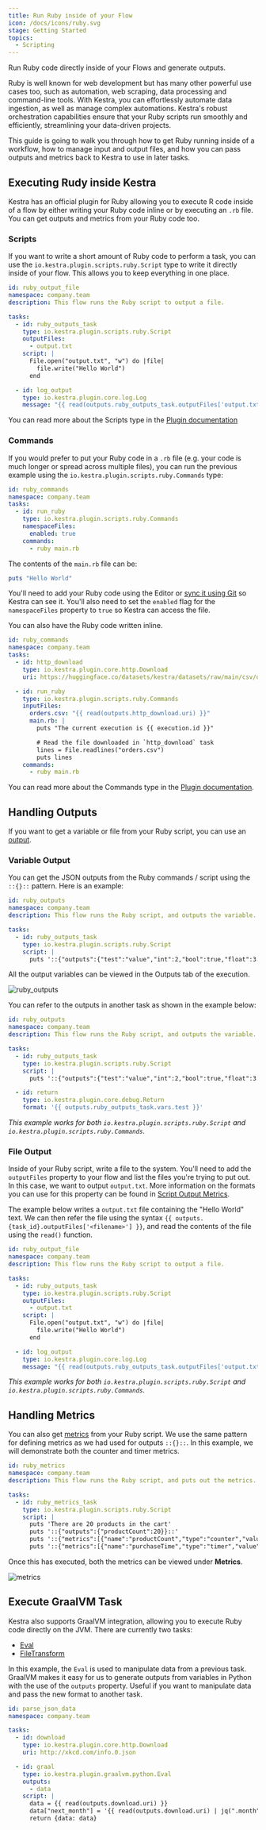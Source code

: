 ```yaml
---
title: Run Ruby inside of your Flow
icon: /docs/icons/ruby.svg
stage: Getting Started
topics:
  - Scripting
---
```


Run Ruby code directly inside of your Flows and generate outputs.

Ruby is well known for web development but has many other powerful use cases too, such as automation, web scraping, data processing and command-line tools. With Kestra, you can effortlessly automate data ingestion, as well as manage complex automations. Kestra's robust orchestration capabilities ensure that your Ruby scripts run smoothly and efficiently, streamlining your data-driven projects.

This guide is going to walk you through how to get Ruby running inside of a workflow, how to manage input and output files, and how you can pass outputs and metrics back to Kestra to use in later tasks.

## Executing Rudy inside Kestra

Kestra has an official plugin for Ruby allowing you to execute R code inside of a flow by either writing your Ruby code inline or by executing an `.rb` file. You can get outputs and metrics from your Ruby code too.


### Scripts

If you want to write a short amount of Ruby code to perform a task, you can use the `io.kestra.plugin.scripts.ruby.Script` type to write it directly inside of your flow. This allows you to keep everything in one place.

```yaml
id: ruby_output_file
namespace: company.team
description: This flow runs the Ruby script to output a file.

tasks:
  - id: ruby_outputs_task
    type: io.kestra.plugin.scripts.ruby.Script
    outputFiles:
      - output.txt
    script: |
      File.open("output.txt", "w") do |file|
        file.write("Hello World")
      end

  - id: log_output
    type: io.kestra.plugin.core.log.Log
    message: "{{ read(outputs.ruby_outputs_task.outputFiles['output.txt']) }}"
```

You can read more about the Scripts type in the [Plugin documentation](/plugins/plugin-script-ruby/io.kestra.plugin.scripts.ruby.script)

### Commands

If you would prefer to put your Ruby code in a `.rb` file (e.g. your code is much longer or spread across multiple files), you can run the previous example using the `io.kestra.plugin.scripts.ruby.Commands` type:

```yaml
id: ruby_commands
namespace: company.team
tasks:
  - id: run_ruby
    type: io.kestra.plugin.scripts.ruby.Commands
    namespaceFiles:
      enabled: true
    commands:
      - ruby main.rb
```

The contents of the `main.rb` file can be:

```ruby
puts "Hello World"
```

You'll need to add your Ruby code using the Editor or [sync it using Git](../version-control-cicd/04.git.md) so Kestra can see it. You'll also need to set the `enabled` flag for the `namespaceFiles` property to `true` so Kestra can access the file.

You can also have the Ruby code written inline.

```yaml
id: ruby_commands
namespace: company.team
tasks:
  - id: http_download
    type: io.kestra.plugin.core.http.Download
    uri: https://huggingface.co/datasets/kestra/datasets/raw/main/csv/orders.csv

  - id: run_ruby
    type: io.kestra.plugin.scripts.ruby.Commands
    inputFiles:
      orders.csv: "{{ read(outputs.http_download.uri) }}"
      main.rb: |
        puts "The current execution is {{ execution.id }}"

        # Read the file downloaded in `http_download` task
        lines = File.readlines("orders.csv")
        puts lines
    commands:
      - ruby main.rb
```

You can read more about the Commands type in the [Plugin documentation](/plugins/plugin-script-ruby/io.kestra.plugin.scripts.ruby.commands).

## Handling Outputs

If you want to get a variable or file from your Ruby script, you can use an [output](../04.workflow-components/06.outputs.md).

### Variable Output

You can get the JSON outputs from the Ruby commands / script using the `::{}::` pattern. Here is an example:

```yaml
id: ruby_outputs
namespace: company.team
description: This flow runs the Ruby script, and outputs the variable.

tasks:
  - id: ruby_outputs_task
    type: io.kestra.plugin.scripts.ruby.Script
    script: |
      puts '::{"outputs":{"test":"value","int":2,"bool":true,"float":3.65}}::'
```

All the output variables can be viewed in the Outputs tab of the execution.

![ruby_outputs](/docs/how-to-guides/ruby/outputs.png)

You can refer to the outputs in another task as shown in the example below:

```yaml
id: ruby_outputs
namespace: company.team
description: This flow runs the Ruby script, and outputs the variable.

tasks:
  - id: ruby_outputs_task
    type: io.kestra.plugin.scripts.ruby.Script
    script: |
      puts '::{"outputs":{"test":"value","int":2,"bool":true,"float":3.65}}::'

  - id: return
    type: io.kestra.plugin.core.debug.Return
    format: '{{ outputs.ruby_outputs_task.vars.test }}'
```

_This example works for both `io.kestra.plugin.scripts.ruby.Script` and `io.kestra.plugin.scripts.ruby.Commands`._

### File Output

Inside of your Ruby script, write a file to the system. You'll need to add the `outputFiles` property to your flow and list the files you're trying to put out. In this case, we want to output `output.txt`. More information on the formats you can use for this property can be found in [Script Output Metrics](../16.scripts/06.outputs-metrics.md).

The example below writes a `output.txt` file containing the "Hello World" text. We can then refer the file using the syntax `{{ outputs.{task_id}.outputFiles['<filename>'] }}`, and read the contents of the file using the `read()` function.

```yaml
id: ruby_output_file
namespace: company.team
description: This flow runs the Ruby script to output a file.

tasks:
  - id: ruby_outputs_task
    type: io.kestra.plugin.scripts.ruby.Script
    outputFiles:
      - output.txt
    script: |
      File.open("output.txt", "w") do |file|
        file.write("Hello World")
      end

  - id: log_output
    type: io.kestra.plugin.core.log.Log
    message: "{{ read(outputs.ruby_outputs_task.outputFiles['output.txt']) }}"
```

_This example works for both `io.kestra.plugin.scripts.ruby.Script` and `io.kestra.plugin.scripts.ruby.Commands`._

## Handling Metrics

You can also get [metrics](../16.scripts/06.outputs-metrics.md#outputs-and-metrics-in-script-and-commands-tasks) from your Ruby script. We use the same pattern for defining metrics as we had used for outputs `::{}::`. In this example, we will demonstrate both the counter and timer metrics.

```yaml
id: ruby_metrics
namespace: company.team
description: This flow runs the Ruby script, and puts out the metrics.

tasks:
  - id: ruby_metrics_task
    type: io.kestra.plugin.scripts.ruby.Script
    script: |
      puts 'There are 20 products in the cart'
      puts '::{"outputs":{"productCount":20}}::'
      puts '::{"metrics":[{"name":"productCount","type":"counter","value":20}]}::'
      puts '::{"metrics":[{"name":"purchaseTime","type":"timer","value":32.44}]}::'
```

Once this has executed, both the metrics can be viewed under **Metrics**.

![metrics](/docs/how-to-guides/ruby/metrics.png)

## Execute GraalVM Task

Kestra also supports GraalVM integration, allowing you to execute Ruby code directly on the JVM. There are currently two tasks:
- [Eval](/plugins/plugin-graalvm/ruby/io.kestra.plugin.graalvm.ruby.eval)
- [FileTransform](/plugins/plugin-graalvm/ruby/io.kestra.plugin.graalvm.ruby.filetransform)

In this example, the `Eval` is used to manipulate data from a previous task. GraalVM makes it easy for us to generate outputs from variables in Python with the use of the `outputs` property. Useful if you want to manipulate data and pass the new format to another task.

```yaml
id: parse_json_data
namespace: company.team

tasks:
  - id: download
    type: io.kestra.plugin.core.http.Download
    uri: http://xkcd.com/info.0.json

  - id: graal
    type: io.kestra.plugin.graalvm.python.Eval
    outputs:
      - data
    script: |
      data = {{ read(outputs.download.uri) }}
      data["next_month"] = '{{ read(outputs.download.uri) | jq(".month") | first }}'.to_i + 1
      return {data: data}
```

